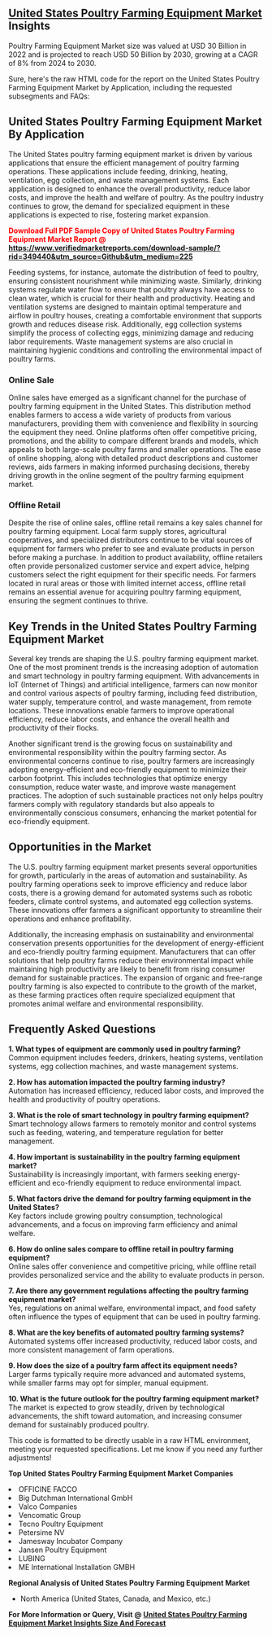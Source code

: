 <h2><a href="https://www.verifiedmarketreports.com/download-sample/?rid=349440&amp;utm_source=Github&amp;utm_medium=225" target="_blank">United States Poultry Farming Equipment Market</a> Insights</h2><p>Poultry Farming Equipment Market size was valued at USD 30 Billion in 2022 and is projected to reach USD 50 Billion by 2030, growing at a CAGR of 8% from 2024 to 2030.</p><p>Sure, here's the raw HTML code for the report on the United States Poultry Farming Equipment Market by Application, including the requested subsegments and FAQs: <h2>United States Poultry Farming Equipment Market By Application</h2> <p>The United States poultry farming equipment market is driven by various applications that ensure the efficient management of poultry farming operations. These applications include feeding, drinking, heating, ventilation, egg collection, and waste management systems. Each application is designed to enhance the overall productivity, reduce labor costs, and improve the health and welfare of poultry. As the poultry industry continues to grow, the demand for specialized equipment in these applications is expected to rise, fostering market expansion.</p> <p><strong><p><span class=""><span style="color: #ff0000;"><strong>Download Full PDF Sample Copy of United States Poultry Farming Equipment Market Report</strong> @ </span><a href="https://www.verifiedmarketreports.com/download-sample/?rid=349440&amp;utm_source=Github&amp;utm_medium=225" target="_blank">https://www.verifiedmarketreports.com/download-sample/?rid=349440&amp;utm_source=Github&amp;utm_medium=225</a></span></p></strong></p> <p>Feeding systems, for instance, automate the distribution of feed to poultry, ensuring consistent nourishment while minimizing waste. Similarly, drinking systems regulate water flow to ensure that poultry always have access to clean water, which is crucial for their health and productivity. Heating and ventilation systems are designed to maintain optimal temperature and airflow in poultry houses, creating a comfortable environment that supports growth and reduces disease risk. Additionally, egg collection systems simplify the process of collecting eggs, minimizing damage and reducing labor requirements. Waste management systems are also crucial in maintaining hygienic conditions and controlling the environmental impact of poultry farms.</p> <h3>Online Sale</h3> <p>Online sales have emerged as a significant channel for the purchase of poultry farming equipment in the United States. This distribution method enables farmers to access a wide variety of products from various manufacturers, providing them with convenience and flexibility in sourcing the equipment they need. Online platforms often offer competitive pricing, promotions, and the ability to compare different brands and models, which appeals to both large-scale poultry farms and smaller operations. The ease of online shopping, along with detailed product descriptions and customer reviews, aids farmers in making informed purchasing decisions, thereby driving growth in the online segment of the poultry farming equipment market.</p> <h3>Offline Retail</h3> <p>Despite the rise of online sales, offline retail remains a key sales channel for poultry farming equipment. Local farm supply stores, agricultural cooperatives, and specialized distributors continue to be vital sources of equipment for farmers who prefer to see and evaluate products in person before making a purchase. In addition to product availability, offline retailers often provide personalized customer service and expert advice, helping customers select the right equipment for their specific needs. For farmers located in rural areas or those with limited internet access, offline retail remains an essential avenue for acquiring poultry farming equipment, ensuring the segment continues to thrive.</p> <h2>Key Trends in the United States Poultry Farming Equipment Market</h2> <p>Several key trends are shaping the U.S. poultry farming equipment market. One of the most prominent trends is the increasing adoption of automation and smart technology in poultry farming equipment. With advancements in IoT (Internet of Things) and artificial intelligence, farmers can now monitor and control various aspects of poultry farming, including feed distribution, water supply, temperature control, and waste management, from remote locations. These innovations enable farmers to improve operational efficiency, reduce labor costs, and enhance the overall health and productivity of their flocks.</p> <p>Another significant trend is the growing focus on sustainability and environmental responsibility within the poultry farming sector. As environmental concerns continue to rise, poultry farmers are increasingly adopting energy-efficient and eco-friendly equipment to minimize their carbon footprint. This includes technologies that optimize energy consumption, reduce water waste, and improve waste management practices. The adoption of such sustainable practices not only helps poultry farmers comply with regulatory standards but also appeals to environmentally conscious consumers, enhancing the market potential for eco-friendly equipment.</p> <h2>Opportunities in the Market</h2> <p>The U.S. poultry farming equipment market presents several opportunities for growth, particularly in the areas of automation and sustainability. As poultry farming operations seek to improve efficiency and reduce labor costs, there is a growing demand for automated systems such as robotic feeders, climate control systems, and automated egg collection systems. These innovations offer farmers a significant opportunity to streamline their operations and enhance profitability.</p> <p>Additionally, the increasing emphasis on sustainability and environmental conservation presents opportunities for the development of energy-efficient and eco-friendly poultry farming equipment. Manufacturers that can offer solutions that help poultry farms reduce their environmental impact while maintaining high productivity are likely to benefit from rising consumer demand for sustainable practices. The expansion of organic and free-range poultry farming is also expected to contribute to the growth of the market, as these farming practices often require specialized equipment that promotes animal welfare and environmental responsibility.</p> <h2>Frequently Asked Questions</h2> <p><strong>1. What types of equipment are commonly used in poultry farming?</strong><br> Common equipment includes feeders, drinkers, heating systems, ventilation systems, egg collection machines, and waste management systems.</p> <p><strong>2. How has automation impacted the poultry farming industry?</strong><br> Automation has increased efficiency, reduced labor costs, and improved the health and productivity of poultry operations.</p> <p><strong>3. What is the role of smart technology in poultry farming equipment?</strong><br> Smart technology allows farmers to remotely monitor and control systems such as feeding, watering, and temperature regulation for better management.</p> <p><strong>4. How important is sustainability in the poultry farming equipment market?</strong><br> Sustainability is increasingly important, with farmers seeking energy-efficient and eco-friendly equipment to reduce environmental impact.</p> <p><strong>5. What factors drive the demand for poultry farming equipment in the United States?</strong><br> Key factors include growing poultry consumption, technological advancements, and a focus on improving farm efficiency and animal welfare.</p> <p><strong>6. How do online sales compare to offline retail in poultry farming equipment?</strong><br> Online sales offer convenience and competitive pricing, while offline retail provides personalized service and the ability to evaluate products in person.</p> <p><strong>7. Are there any government regulations affecting the poultry farming equipment market?</strong><br> Yes, regulations on animal welfare, environmental impact, and food safety often influence the types of equipment that can be used in poultry farming.</p> <p><strong>8. What are the key benefits of automated poultry farming systems?</strong><br> Automated systems offer increased productivity, reduced labor costs, and more consistent management of farm operations.</p> <p><strong>9. How does the size of a poultry farm affect its equipment needs?</strong><br> Larger farms typically require more advanced and automated systems, while smaller farms may opt for simpler, manual equipment.</p> <p><strong>10. What is the future outlook for the poultry farming equipment market?</strong><br> The market is expected to grow steadily, driven by technological advancements, the shift toward automation, and increasing consumer demand for sustainably produced poultry.</p> This code is formatted to be directly usable in a raw HTML environment, meeting your requested specifications. Let me know if you need any further adjustments!</p><p><strong>Top United States Poultry Farming Equipment Market Companies</strong></p><div data-test-id=""><p><li>OFFICINE FACCO</li><li> Big Dutchman International GmbH</li><li> Valco Companies</li><li> Vencomatic Group</li><li> Tecno Poultry Equipment</li><li> Petersime NV</li><li> Jamesway Incubator Company</li><li> Jansen Poultry Equipment</li><li> LUBING</li><li> ME International Installation GMBH</li></p><div><strong>Regional Analysis of&nbsp;United States Poultry Farming Equipment Market</strong></div><ul><li dir="ltr"><p dir="ltr">North America&nbsp;(United States, Canada, and Mexico, etc.)</p></li></ul><p><strong>For More Information or Query, Visit @&nbsp;</strong><strong><a href="https://www.verifiedmarketreports.com/product/poultry-farming-equipment-market/?utm_source=Github&amp;utm_medium=225" target="_blank">United States Poultry Farming Equipment Market Insights Size And Forecast</a></strong></p></div>
